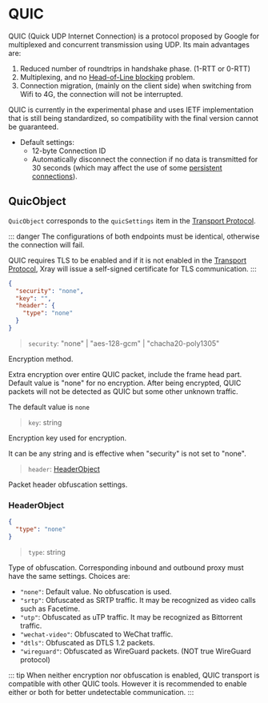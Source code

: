 # QUIC

QUIC (Quick UDP Internet Connection) is a protocol proposed by Google for multiplexed and concurrent transmission using UDP. Its main advantages are:

1. Reduced number of roundtrips in handshake phase. (1-RTT or 0-RTT)
2. Multiplexing, and no [Head-of-Line blocking](https://calendar.perfplanet.com/2020/head-of-line-blocking-in-quic-and-http-3-the-details/) problem.
3. Connection migration, (mainly on the client side) when switching from Wifi to 4G, the connection will not be interrupted.

QUIC is currently in the experimental phase and uses IETF implementation that is still being standardized, so compatibility with the final version cannot be guaranteed.

- Default settings:
  - 12-byte Connection ID
  - Automatically disconnect the connection if no data is transmitted for 30 seconds (which may affect the use of some [persistent connections](https://en.wikipedia.org/wiki/HTTP_persistent_connection)).

## QuicObject

`QuicObject` corresponds to the `quicSettings` item in the [Transport Protocol](../transport.md).

::: danger
The configurations of both endpoints must be identical, otherwise the connection will fail.

QUIC requires TLS to be enabled and if it is not enabled in the [Transport Protocol](../transport.md), Xray will issue a self-signed certificate for TLS communication.
:::

```json
{
  "security": "none",
  "key": "",
  "header": {
    "type": "none"
  }
}
```

> `security`: "none" | "aes-128-gcm" | "chacha20-poly1305"

Encryption method.

Extra encryption over entire QUIC packet, include the frame head part. Default value is "none" for no encryption. After being encrypted, QUIC packets will not be detected as QUIC but some other unknown traffic.

The default value is `none`

> `key`: string

Encryption key used for encryption.

It can be any string and is effective when "security" is not set to "none".

> `header`: [HeaderObject](#headerobject)

Packet header obfuscation settings.

### HeaderObject

```json
{
  "type": "none"
}
```

> `type`: string

Type of obfuscation. Corresponding inbound and outbound proxy must have the same settings. Choices are:

- `"none"`: Default value. No obfuscation is used.
- `"srtp"`: Obfuscated as SRTP traffic. It may be recognized as video calls such as Facetime.
- `"utp"`: Obfuscated as uTP traffic. It may be recognized as Bittorrent traffic.
- `"wechat-video"`: Obfuscated to WeChat traffic.
- `"dtls"`: Obfuscated as DTLS 1.2 packets.
- `"wireguard"`: Obfuscated as WireGuard packets. (NOT true WireGuard protocol)

::: tip
When neither encryption nor obfuscation is enabled, QUIC transport is compatible with other QUIC tools.
However it is recommended to enable either or both for better undetectable communication.
:::

